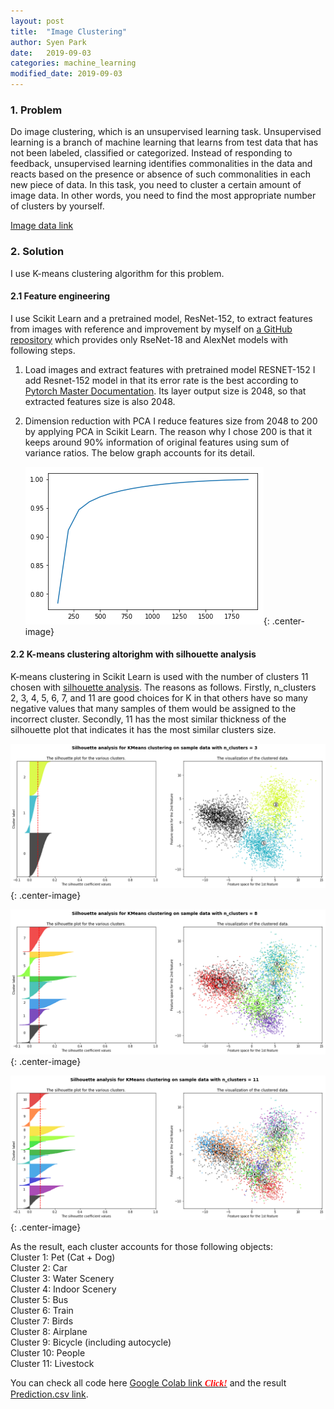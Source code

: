 ```yaml
---
layout: post
title:  "Image Clustering"
author: Syen Park
date:   2019-09-03
categories: machine_learning
modified_date: 2019-09-03
---
```


### __1. Problem__

Do image clustering, which is an unsupervised learning task. Unsupervised learning is a branch of machine learning that learns from test data  that  has  not  been  labeled,  classified  or  categorized.  Instead  of responding to feedback, unsupervised learning identifies commonalities in the data and reacts based on the presence or absence of such commonalities in each new piece of data.  In this task, you need to cluster a certain amount of image data. In other words, you  need  to  find  the  most  appropriate  number  of clusters by yourself.

[Image data link](https://www.dropbox.com/sh/gr2istwq2qrnjy8/AAD2dP8T57hQnDvh1UW-3wZUa?dl=0)

### __2. Solution__

I use K-means clustering algorithm for this problem.

#### __2.1 Feature engineering__

I use Scikit Learn and a pretrained model, ResNet-152, to extract features from images with reference
and improvement by myself on [a GitHub repository](https://github.com/christiansafka/img2vec) which provides only RseNet-18 and AlexNet
models with following steps.

1. Load images and extract features with pretrained model RESNET-152
   I add Resnet-152 model in that its error rate is the best according to [Pytorch Master
   Documentation](https://pytorch.org/docs/stable/torchvision/models.html). Its layer output size is 2048, so that extracted features size is also 2048.

2. Dimension reduction with PCA
   I reduce features size from 2048 to 200 by applying PCA in Scikit Learn. The reason why I
   chose 200 is that it keeps around 90% information of original features using sum of variance
   ratios. The below graph accounts for its detail.

   ![PCA plot](/assets/images/190903-image-clustering/190903-K-means_PCA.png){: .center-image}

#### __2.2 K-means clustering altorighm with silhouette analysis__

K-means clustering in Scikit Learn is used with the number of clusters 11 chosen with [silhouette
analysis](https://scikit-learn.org/stable/auto_examples/cluster/plot_kmeans_silhouette_analysis.html). The reasons as follows. Firstly, n_clusters 2, 3, 4, 5, 6, 7, and 11 are good choices for K in
that others have so many negative values that many samples of them would be assigned to the
incorrect cluster. Secondly, 11 has the most similar thickness of the silhouette plot that indicates
it has the most similar clusters size.

![PCA plot](/assets/images/190903-image-clustering/190903-sil_03.png){: .center-image}

![PCA plot](/assets/images/190903-image-clustering/190903-sil_08.png){: .center-image}

![PCA plot](/assets/images/190903-image-clustering/190903-sil_11.png){: .center-image}

As the result, each cluster accounts for those following objects:  
Cluster 1: Pet (Cat + Dog)  
Cluster 2: Car  
Cluster 3: Water Scenery  
Cluster 4: Indoor Scenery  
Cluster 5: Bus  
Cluster 6: Train  
Cluster 7: Birds  
Cluster 8: Airplane  
Cluster 9: Bicycle (including autocycle)  
Cluster 10: People  
Cluster 11: Livestock  

You can check all code here [Google Colab link <span style="color:red; font-family: Babas;">__*Click!*__</span>](https://colab.research.google.com/drive/1PRfXoQzhmd71uWYso4M4SBqtQ2ikk5Pe) and the result [Prediction.csv link](https://drive.google.com/open?id=13aBm-IyWi9tWm5_VQ6q6eEyNNM4adzBd).
